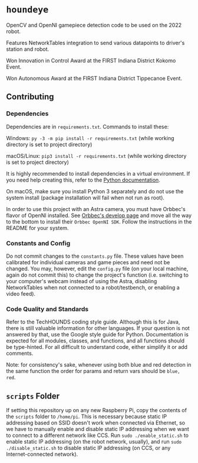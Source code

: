 # `houndeye`

OpenCV and OpenNI gamepiece detection code to be used on the 2022 robot.

Features NetworkTables integration to send various datapoints to driver's station and robot.

Won Innovation in Control Award at the FIRST Indiana District Kokomo Event.

Won Autonomous Award at the FIRST Indiana District Tippecanoe Event.

## Contributing

### Dependencies

Dependencies are in `requirements.txt`.
Commands to install these:

Windows: `py -3 -m pip install -r requirements.txt` (while working directory is set to project directory)

macOS/Linux: `pip3 install -r requirements.txt` (while working directory is set to project directory)

It is highly recommended to install dependencies in a virtual environment. If you need help creating this, refer to the [Python documentation](https://docs.python.org/3/library/venv.html).

On macOS, make sure you install Python 3 separately and do not use the system install (package installation will fail when not run as root).

In order to use this project with an Astra camera, you must have Orbbec's flavor of OpenNI installed. See [Orbbec's develop page](https://orbbec3d.com/index/Download.html) and move all the way to the bottom to install their `Orbbec OpenNI SDK`. Follow the instructions in the README for your system.

### Constants and Config

Do not commit changes to the `constants.py` file. These values have been calibrated for individual cameras and game pieces and need not be changed. You may, however, edit the `config.py` file (on your local machine, again do not commit this) to change the project's function (i.e. switching to your computer's webcam instead of using the Astra, disabling NetworkTables when not connected to a robot/testbench, or enabling a video feed).

### Code Quality and Standards

Refer to the TechHOUNDS coding style guide. Although this is for Java, there is still valuable information for other languages. If your question is not answered by that, use the Google style guide for Python. Documentation is expected for all modules, classes, and functions, and all functions should be type-hinted. For all difficult to understand code, either simplify it or add comments.

Note: for consistency's sake, whenever using both blue and red detection in the same function the order for params and return vars should be `blue, red`.

## `scripts` Folder

If setting this repository up on any new Raspberry Pi, copy the contents of the `scripts` folder to `/home/pi`. This is necessary because static IP addressing based on SSID doesn't work when connected via Ethernet, so we have to manually enable and disable static IP addressing when we want to connect to a different network like CCS. Run `sudo ./enable_static.sh` to enable static IP addressing (on the robot network, usually), and run `sudo ./disable_static.sh` to disable static IP addressing (on CCS, or any Internet-connected network).
